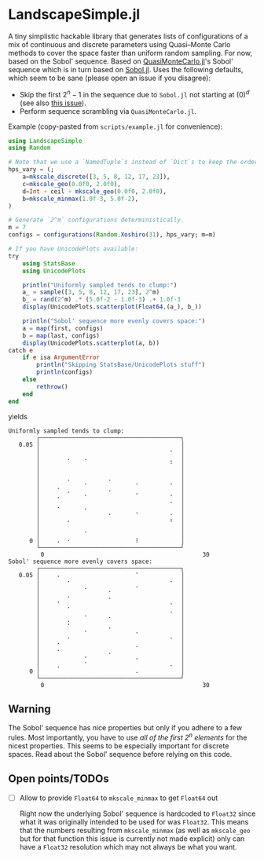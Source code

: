 # LandscapeSimple.jl


A tiny simplistic hackable library that generates lists of configurations of a
mix of continuous and discrete parameters using Quasi–Monte Carlo methods to
cover the space faster than uniform random sampling. For
now, based on the Sobol' sequence. Based on
[QuasiMonteCarlo.jl](https://github.com/SciML/QuasiMonteCarlo.jl)'s Sobol'
sequence which is in turn based on
[Sobol.jl](https://github.com/JuliaMath/Sobol.jl).  Uses the following defaults,
which seem to be sane (please open an issue if you disagree):

- Skip the first $2^n-1$ in the sequence due to `Sobol.jl` not starting at
  $(0)^d$ (see also [this
  issue](https://github.com/JuliaMath/Sobol.jl/issues/31#issue-1328916662)).
- Perform sequence scrambling via `QuasiMonteCarlo.jl`.

Example (copy-pasted from `scripts/example.jl` for convenience):

```Julia
using LandscapeSimple
using Random

# Note that we use a `NamedTuple`s instead of `Dict`s to keep the order.
hps_vary = (;
    a=mkscale_discrete([3, 5, 8, 12, 17, 23]),
    c=mkscale_geo(0.0f0, 2.0f0),
    d=Int ∘ ceil ∘ mkscale_geo(0.0f0, 2.0f0),
    b=mkscale_minmax(1.0f-3, 5.0f-2),
)

# Generate `2^m` configurations deterministically.
m = 7
configs = configurations(Random.Xoshiro(31), hps_vary; m=m)

# If you have UnicodePlots available:
try
    using StatsBase
    using UnicodePlots

    println("Uniformly sampled tends to clump:")
    a_ = sample([3, 5, 8, 12, 17, 23], 2^m)
    b_ = rand(2^m) .* (5.0f-2 - 1.0f-3) .+ 1.0f-3
    display(UnicodePlots.scatterplot(Float64.(a_), b_))

    println("Sobol' sequence more evenly covers space:")
    a = map(first, configs)
    b = map(last, configs)
    display(UnicodePlots.scatterplot(a, b))
catch e
    if e isa ArgumentError
        println("Skipping StatsBase/UnicodePlots stuff")
        println(configs)
    else
        rethrow()
    end
end
```

yields

```
Uniformly sampled tends to clump:
        ┌────────────────────────────────────────┐ 
   0.05 │⠀⠀⠀⠀⠀⠀⠀⠀⠀⠀⠀⠀⠀⠀⠀⠀⠀⠀⠀⠀⠀⠀⠀⠀⠀⠀⠀⠀⠀⠀⠀⠀⠀│ 
        │⠀⠀⠀⠀⠀⠀⠀⠀⠀⠀⠀⠀⠀⠀⠀⠀⠀⠀⠀⠀⠀⠀⠀⠀⠀⠀⠀⠀⠀⠀⠐⠀⠀│ 
        │⠀⠀⠀⠀⠀⠀⠠⠀⠀⠀⠠⠀⠀⠀⠀⠀⠀⠀⠀⠀⠀⠀⠀⠀⠀⠀⠀⠀⠀⠀⢀⠀⠀│ 
        │⠀⠀⠀⠀⠀⠀⠀⠀⠀⠀⠀⠀⠀⠀⠀⠀⠀⠀⠀⠀⠀⠀⠀⠀⠀⠀⠀⠀⠀⠀⠈⠀⠀│ 
        │⠀⠀⠀⠀⠀⠀⠀⠀⠀⠀⠀⠀⠀⠀⠀⠀⠀⠀⠀⠀⠀⠀⠀⠀⠀⠀⠀⠀⠀⠀⠀⠀⠀│ 
        │⠀⠀⠀⠀⠀⠀⠠⠀⠀⠀⠀⠀⠀⠀⠀⠀⠄⠀⠀⠀⠀⠀⠀⠀⠀⠀⠀⠀⠀⠀⠀⠀⠀│ 
        │⠀⠀⠀⠀⡀⠀⠀⠀⠀⠀⠈⠀⠀⠀⠀⠀⠀⠀⠀⠀⠀⠀⠈⠀⠀⠀⠀⠀⠀⠀⠈⠀⠀│ 
        │⠀⠀⠀⠀⠀⠀⠐⠀⠀⠀⢀⠀⠀⠀⠀⠀⠁⠀⠀⠀⠀⠀⠠⠀⠀⠀⠀⠀⠀⠀⢀⠀⠀│ 
        │⠀⠀⠀⠀⠁⠀⠀⠀⠀⠀⠀⠀⠀⠀⠀⠀⠀⠀⠀⠀⠀⠀⠀⠀⠀⠀⠀⠀⠀⠀⢀⠀⠀│ 
        │⠀⠀⠀⠀⠄⠀⠀⠀⠀⠀⢀⠀⠀⠀⠀⠀⠀⠀⠀⠀⠀⠀⠀⠀⠀⠀⠀⠀⠀⠀⠀⠀⠀│ 
        │⠀⠀⠀⠀⠀⠀⠀⠀⠀⠀⠀⠀⠀⠀⠀⠀⠄⠀⠀⠀⠀⠀⠐⠀⠀⠀⠀⠀⠀⠀⠠⠀⠀│ 
        │⠀⠀⠀⠀⠀⠀⠠⠀⠀⠀⠀⠀⠀⠀⠀⠀⠀⠀⠀⠀⠀⠀⠀⠀⠀⠀⠀⠀⠀⠀⠰⠀⠀│ 
        │⠀⠀⠀⠀⠀⠀⠀⠀⠀⠀⠀⠀⠀⠀⠀⠀⠀⠀⠀⠀⠀⠀⠀⠀⠀⠀⠀⠀⠀⠀⠀⠀⠀│ 
        │⠀⠀⠀⠀⠀⠀⠀⠀⠀⠀⠈⠀⠀⠀⠀⠀⠀⠀⠀⠀⠀⠀⠀⠀⠀⠀⠀⠀⠀⠀⠀⠀⠀│ 
      0 │⠀⠀⠀⠀⠄⠀⠐⠀⠀⠀⠀⠀⠀⠀⠀⠀⠀⠀⠀⠀⠀⠀⠸⠀⠀⠀⠀⠀⠀⠀⠀⠀⠀│ 
        └────────────────────────────────────────┘ 
        ⠀0⠀⠀⠀⠀⠀⠀⠀⠀⠀⠀⠀⠀⠀⠀⠀⠀⠀⠀⠀⠀⠀⠀⠀⠀⠀⠀⠀⠀⠀⠀⠀⠀⠀⠀⠀⠀⠀30⠀ 
Sobol' sequence more evenly covers space:
        ┌────────────────────────────────────────┐ 
   0.05 │⠀⠀⠀⠀⠄⠀⠀⠀⠀⠀⠀⠀⠀⠀⠀⠀⠀⠀⠀⠀⠀⠀⠈⠀⠀⠀⠀⠀⠀⠀⠀⠀⠀│ 
        │⠀⠀⠀⠀⠀⠀⠐⠀⠀⠀⠀⠀⠀⠀⠀⠀⠀⠀⠀⠀⠀⠀⠀⠀⠀⠀⠀⠀⠀⠀⠐⠀⠀│ 
        │⠀⠀⠀⠀⠀⠀⠀⠀⠀⠀⠐⠀⠀⠀⠀⠀⡀⠀⠀⠀⠀⠀⠈⠀⠀⠀⠀⠀⠀⠀⠀⠀⠀│ 
        │⠀⠀⠀⠀⠀⠀⠠⠀⠀⠀⠀⠀⠀⠀⠀⠀⡀⠀⠀⠀⠀⠀⠀⠀⠀⠀⠀⠀⠀⠀⠀⠀⠀│ 
        │⠀⠀⠀⠀⠂⠀⠀⠀⠀⠀⠀⠀⠀⠀⠀⠀⠀⠀⠀⠀⠀⠀⠀⠀⠀⠀⠀⠀⠀⠀⠠⠀⠀│ 
        │⠀⠀⠀⠀⠀⠀⠈⠀⠀⠀⠀⠀⠀⠀⠀⠀⠀⠀⠀⠀⠀⠀⠀⠀⠀⠀⠀⠀⠀⠀⢀⠀⠀│ 
        │⠀⠀⠀⠀⠀⠀⠀⠀⠀⠀⠐⠀⠀⠀⠀⠀⠄⠀⠀⠀⠀⠀⠀⠀⠀⠀⠀⠀⠀⠀⠀⠀⠀│ 
        │⠀⠀⠀⠀⠀⠀⠨⠀⠀⠀⠀⠀⠀⠀⠀⠀⠀⠀⠀⠀⠀⠀⠀⠀⠀⠀⠀⠀⠀⠀⠀⠀⠀│ 
        │⠀⠀⠀⠀⠀⠀⠀⠀⠀⠀⠠⠀⠀⠀⠀⠀⠁⠀⠀⠀⠀⠀⢀⠀⠀⠀⠀⠀⠀⠀⠀⠀⠀│ 
        │⠀⠀⠀⠀⠀⠀⠠⠀⠀⠀⠀⠀⠀⠀⠀⠀⠀⠀⠀⠀⠀⠀⠀⠀⠀⠀⠀⠀⠀⠀⠠⠀⠀│ 
        │⠀⠀⠀⠀⠂⠀⠀⠀⠀⠀⠀⠀⠀⠀⠀⠀⠀⠀⠀⠀⠀⠀⢀⠀⠀⠀⠀⠀⠀⠀⠀⠀⠀│ 
        │⠀⠀⠀⠀⠂⠀⠀⠀⠀⠀⠀⠀⠀⠀⠀⠀⡀⠀⠀⠀⠀⠀⠀⠀⠀⠀⠀⠀⠀⠀⠀⠀⠀│ 
        │⠀⠀⠀⠀⠀⠀⠀⠀⠀⠀⠐⠀⠀⠀⠀⠀⠀⠀⠀⠀⠀⠀⠠⠀⠀⠀⠀⠀⠀⠀⠀⠀⠀│ 
        │⠀⠀⠀⠀⡀⠀⠀⠀⠀⠀⠈⠀⠀⠀⠀⠀⠀⠀⠀⠀⠀⠀⠀⠀⠀⠀⠀⠀⠀⠀⠠⠀⠀│ 
      0 │⠀⠀⠀⠀⠀⠀⠀⠀⠀⠀⠀⠀⠀⠀⠀⠀⠀⠀⠀⠀⠀⠀⠠⠀⠀⠀⠀⠀⠀⠀⠀⠀⠀│ 
        └────────────────────────────────────────┘ 
        ⠀0⠀⠀⠀⠀⠀⠀⠀⠀⠀⠀⠀⠀⠀⠀⠀⠀⠀⠀⠀⠀⠀⠀⠀⠀⠀⠀⠀⠀⠀⠀⠀⠀⠀⠀⠀⠀⠀30⠀ 
```


## Warning


The Sobol' sequence has nice properties but only if you adhere to a few rules.
Most importantly, you have to use *all of the first $2^n$ elements* for the
nicest properties. This seems to be especially important for discrete spaces.
Read about the Sobol' sequence before relying on this code.


## Open points/TODOs


- [ ] Allow to provide `Float64` to `mkscale_minmax` to get `Float64` out

  Right now the underlying Sobol' sequence is hardcoded to `Float32` since what
  it was originally intended to be used for was `Float32`. This means that the
  numbers resulting from `mkscale_minmax` (as well as `mkscale_geo` but for that
  function this issue is currently not made explicit) only can have a `Float32`
  resolution which may not always be what you want.
